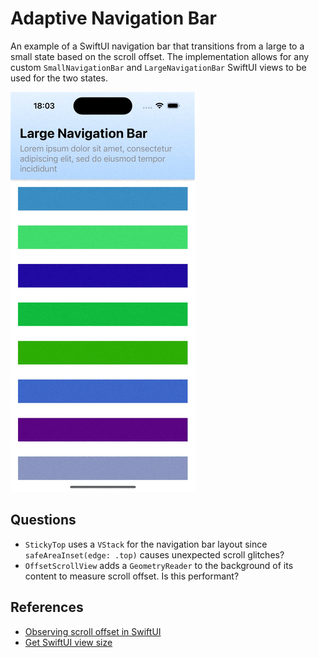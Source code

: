 # Adaptive Navigation Bar

An example of a SwiftUI navigation bar that transitions from a large to a small state based on the scroll offset.
The implementation allows for any custom `SmallNavigationBar` and `LargeNavigationBar` SwiftUI views to be used for the two states.

![Demo](Docs/VStack.gif)

## Questions

* `StickyTop` uses a `VStack` for the navigation bar layout since `safeAreaInset(edge: .top)` causes unexpected scroll glitches?
* `OffsetScrollView` adds a `GeometryReader` to the background of its content to measure scroll offset. Is this performant?

## References

* [Observing scroll offset in SwiftUI](https://www.swiftbysundell.com/articles/observing-swiftui-scrollview-content-offset)
* [Get SwiftUI view size](https://www.fivestars.blog/articles/swiftui-share-layout-information)
